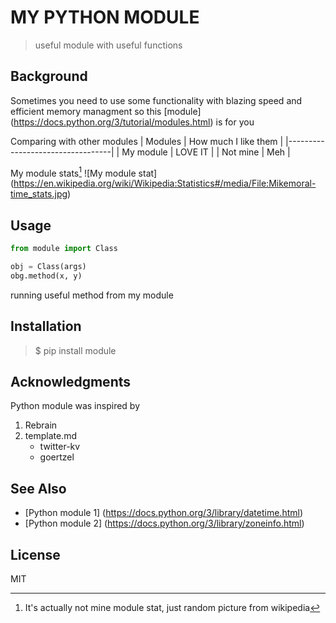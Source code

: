 # MY PYTHON MODULE

> useful module with useful functions

## Background

Sometimes you need to use some functionality with
blazing speed and efficient memory managment so
this [module] (https://docs.python.org/3/tutorial/modules.html) is for you

Comparing with other modules
| Modules   | How much I like them |
|----------------------------------|
| My module | LOVE IT              |
| Not mine  | Meh                  |

My module stats[^1]
![My module stat] (https://en.wikipedia.org/wiki/Wikipedia:Statistics#/media/File:Mikemoral-time_stats.jpg)

## Usage

```python
from module import Class

obj = Class(args)
obg.method(x, y)
```
running useful method from my module

## Installation

> $ pip install module

## Acknowledgments

Python module was inspired by
1. Rebrain
2. template.md
   * twitter-kv
   * goertzel

## See Also

* [Python module 1] (https://docs.python.org/3/library/datetime.html)
* [Python module 2] (https://docs.python.org/3/library/zoneinfo.html)

## License

MIT


[^1]: It's actually not mine module stat, just random picture
from wikipedia